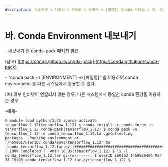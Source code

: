 ```yaml
---
description: 기술지원 > 지침서 > 사용법 > 누리온 > [별첨2] Conda 사용법 > 바. Conda Environment 내보내기
---
```


# 바. Conda Environment 내보내기

\- 내보내기 전 conda-pack 패키지 필요

&#x20; (참고) [https://conda.github.io/conda-pack](https://conda.github.io/conda-pack)

\- "conda pack -n \[ENVIRONMENT] -o \[파일명]" 을 이용하여 conda environment 를 다른 시스템에서 활용할 수 있다.

&#x20; (예) 외부 인터넷이 연결되지 않는 경우, 다른 시스템에서 동일한 conda 환경을 이용하는 경우

&#x20;

\-예제-

```
$ module load python/3.7$ source activate tensorflow_1.12(tensorflow_1.12) $ conda install -c conda-forge -n tensorflow_1.12 conda-pack(tensorflow_1.12) $ conda pack -n tensorflow_1.12 -o conda_tensorflow_1.12.tar.gzCollecting packages...Packing environment at '/home01/userID/.conda/envs/tensorflow_1.12' to 'conda_tensorflow_1.12.tar.gz'[########################################] | 100% Completed |  4min 18.8s(tensorflow_1.12) $ ls -l conda_tensorflow_1.12.tar.gz-rw-------. 1 userID in0162 1459826406 Mar 28 15:03 conda_tensorflow_1.12.tar.gz(tensorflow_1.12) $
```

&#x20;
